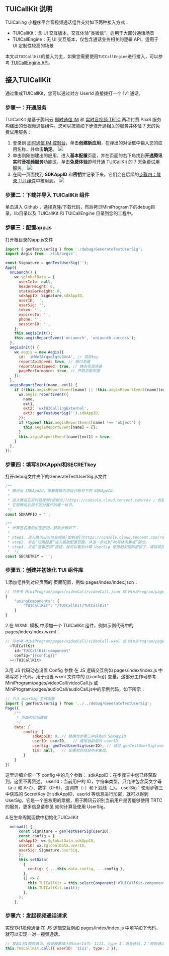 ## TUICallKit 说明 
TUICalling 小程序平台音视频通话组件支持如下两种接入方式：

- TUICallKit：含 UI 交互版本，交互体验”类微信“，适用于大部分通话场景
- TUICallEngine：无 UI 交互版本，仅包含通话业务相关的逻辑 API，适用于 UI 定制性较高的场景

本文以`TUICallKit`的接入为主，如果您需要使用`TUICallEngine`进行接入，可以参考 [TUICallEngine API](https://tcloud-doc.isd.com/document/product/647/78761?!preview)。

## 接入TUICallKit
通过集成TUICallKit，您可以通过对方 UserId 直接拨打一个 1v1 通话。

### 步骤一：开通服务
TUICallKit 是基于腾讯云 [即时通信 IM](https://cloud.tencent.com/document/product/269/42440) 和 [实时音视频 TRTC](https://cloud.tencent.com/document/product/647/16788) 两项付费 PaaS 服务构建出的音视频通信组件。您可以按照如下步骤开通相关的服务并体验 7 天的免费试用服务：

1. 登录到 [即时通信 IM 控制台](https://console.cloud.tencent.com/im)，单击**创建新应用**，在弹出的对话框中输入您的应用名称，并单击**确定**。
![](https://qcloudimg.tencent-cloud.cn/raw/1105c3c339be4f71d72800fe2839b113.png)
2. 单击刚刚创建出的应用，进入**基本配置**页面，并在页面的右下角找到**开通腾讯实时音视频服务**功能区，单击**免费体验**即可开通 TUICallKit 的 7 天免费试用服务。
![](https://qcloudimg.tencent-cloud.cn/raw/667633f7addfd0c589bb086b1fc17d30.png)
3. 在同一页面找到 **SDKAppID** 和**密钥**并记录下来，它们会在后续的[步骤四：登录 TUI 组件](#step4)中被用到。
![](https://qcloudimg.tencent-cloud.cn/raw/e435332cda8d9ec7fea21bd95f7a0cba.png)


### 步骤二：下载并导入 TUICallKit 组件
单击进入 Github ，选择克隆/下载代码，然后拷贝MiniProgram下的debug目录，lib目录以及 TUICallKit 和 TUICallEngine 目录到您的工程中。

### 步骤三：配置app.js
打开根目录的app.js文件
```javascript
import { genTestUserSig } from './debug/GenerateTestUserSig';
import Aegis from './lib/aegis';

const Signature = genTestUserSig('');
App({
  onLaunch() {
    wx.$globalData = {
      userInfo: null,
      headerHeight: 0,
      statusBarHeight: 0,
      sdkAppID: Signature.sdkAppID,
      userID: '',
      userSig: '',
      token: '',
      expiresIn: '',
      phone: '',
      sessionID: '',
    };
    this.aegisInit();
    this.aegisReportEvent('onLaunch', 'onLaunch-success');
  },
  aegisInit() {
    wx.aegis = new Aegis({
      id: 'iHWefAYqxqlqtLQVcA', // 项目key
      reportApiSpeed: true, // 接口测速
      reportAssetSpeed: true, // 静态资源测速
      pagePerformance: true, // 开启页面测速
    });
  },
  aegisReportEvent(name, ext1) {
    if (!this.aegisReportEvent[name] || !this.aegisReportEvent[name][ext1]) {
      wx.aegis.reportEvent({
        name,
        ext1,
        ext2: 'wxTUICallingExternal',
        ext3: genTestUserSig('').sdkAppID,
      });
      if (typeof this.aegisReportEvent[name] !== 'object') {
        this.aegisReportEvent[name] = {};
      }
      this.aegisReportEvent[name][ext1] = true;
    }
  },
});
```


### 步骤四：填写SDKAppId和SECRETkey
打开debug文件夹下的GenerateTestUserSig.js文件
```javascript
/**
 * 腾讯云 SDKAppId，需要替换为您自己账号下的 SDKAppId。
 *
 * 进入腾讯云实时音视频[控制台](https://console.cloud.tencent.com/rav ) 创建应用，即可看到 SDKAppId，
 * 它是腾讯云用于区分客户的唯一标识。
 */
const SDKAPPID = '';

/**
 * 计算签名用的加密密钥，获取步骤如下：
 *
 * step1. 进入腾讯云实时音视频[控制台](https://console.cloud.tencent.com/rav )，如果还没有应用就创建一个，
 * step2. 单击“应用配置”进入基础配置页面，并进一步找到“帐号体系集成”部分。
 * step3. 点击“查看密钥”按钮，就可以看到计算 UserSig 使用的加密的密钥了，请将其拷贝并复制到如下的变量中
 *  */
const SECRETKEY = '';
```

### 步骤五：创建并初始化 TUI 组件库
1.添加组件到对应页面的 页面配置，例如 pages/index/index.json：
```javascript
// 可参考 MiniProgram/pages/videoCall/videoCall.json 或 MiniProgram/pages/audioCall/audioCall.json
{
    "usingComponents": {
        "TUICallKit": "/TUICallKit/TUICallKit"
    }
}
```

2.在 WXML 模板 中添加一个 TUICallKit 组件，例如示例代码中的 pages/index/index.wxml：
```javascript
// 可参考 MiniProgram/pages/videoCall/videoCall.wxml 或 MiniProgram/pages/audioCall/audioCall.wxml
  <TUICallKit
    id="TUICallKit-component"
    config="{{config}}"
  ></TUICallKit>
```

3.用 JS 代码动态设置 Config 参数
在 JS 逻辑交互例如 pages/index/index.js 中填写如下代码，用于设置 wxml 文件中的 {{config}} 变量。这部分工作可参考 MiniProgram/pages/videoCall/videoCall.js 或 MiniProgram/pages/audioCall/audioCall.js中的示例代码，如下所示：
```javascript
// 引入 userSig 生成函数
import { genTestUserSig } from '../../debug/GenerateTestUserSig';
Page({
    /**
     * 页面的初始数据
     */
    data: {
        config: {
            sdkAppID: 0, // 替换为步骤三中获取的 SDKAppID
            userID: userID,   // 填写当前用的 userID
            userSig: genTestUserSig(userID), // 通过 genTestUserSig(userID) 生成
            tim: null,   // 如果您的项目中未集成。
        }
    }
})
```
这里详细介绍一下 config 中的几个参数：
sdkAppID：在步骤三中您已经获取到，这里不再赘述。
userId：当前用户的 ID，字符串类型，只允许包含英文字母（a-z 和 A-Z）、数字（0-9）、连词符（-）和下划线（_）。
userSig：使用步骤三中获取的 SecretKey 对 sdkAppID、userId 等信息进行加密，就可以得到 UserSig，它是一个鉴权用的票据，用于腾讯云识别当前用户是否能够使用 TRTC 的服务，更多信息请参见 如何计算及使用 UserSig。


4.在生命周期函数中初始化TUICallKit
```javascript
  onLoad() {
      const Signature = genTestUserSig(userID);
      const config = {
      sdkAppID: wx.$globalData.sdkAppID,
      userID: wx.$globalData.userID,
      userSig: Signature.userSig,
      };
      this.setData(
        {
          config: { ...this.data.config, ...config },
        },
        () => {
          this.TUICallKit = this.selectComponent('#TUICallKit-component');
          this.TUICallKit.init();
        },
      );
    },

```



### 步骤六：发起视频通话请求
实现1对1视频通话
在 JS 逻辑交互例如 pages/index/index.js 中填写如下代码，就可以实现一对一视频通话。
```javascript
// 发起1对1视频通话，假设被邀请人的userId为: 1111, type 1：语音通话，2：视频通话。
this.TUICallKit.call({ userID: '1111', type: 2 });
```


